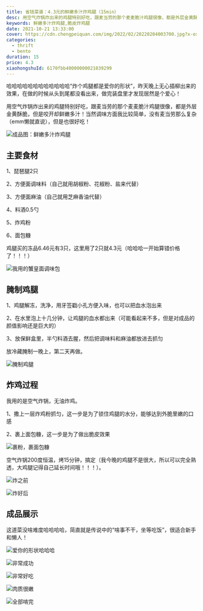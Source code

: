 ```yaml
---
title: 省钱菜谱：4.3元的鲜嫩多汁炸鸡腿（15min）
desc: 用空气炸锅炸出来的鸡腿特别好吃，跟麦当劳的那个麦麦脆汁鸡腿很像，都是外层金黄酥脆，但是咬开却鲜嫩多汁！当然调味方面我比较简单，没有麦当劳那么复杂（emm懒就直说），但是也很好吃！
keywords: 鲜嫩多汁炸鸡腿,脆皮炸鸡腿
date: 2021-10-21 13:33:00
cover: https://cdn.chengpeiquan.com/img/2022/02/20220204003700.jpg?x-oss-process=image/interlace,1
categories:
  - thrift
  - bento
duration: 15
price: 4.3
xiaohongshuId: 6170fbb40000000021039299
---
```


哈哈哈哈哈哈哈哈哈哈哈哈“炸个鸡腿都是爱你的形状”，昨天晚上无心插柳出来的效果，在做的时候从头到尾都没看出来，做完装盘里才发现居然是个爱心！

用空气炸锅炸出来的鸡腿特别好吃，跟麦当劳的那个麦麦脆汁鸡腿很像，都是外层金黄酥脆，但是咬开却鲜嫩多汁！当然调味方面我比较简单，没有麦当劳那么复杂（emm懒就直说），但是也很好吃！

![成品图：鲜嫩多汁炸鸡腿](https://cdn.chengpeiquan.com/img/2022/02/20220204003826.jpg?x-oss-process=image/interlace,1)

## 主要食材

1、琵琶腿2只

2、方便面调味料（自己就用胡椒粉、花椒粉、盐来代替）

3、方便面麻油（自己就用芝麻香油代替）

4、料酒0.5勺

5、炸鸡粉

6、面包糠

鸡腿买的冻品6.46元有3只，这里用了2只就4.3元（哈哈哈一开始算错价格了！！！）

![我用的蟹皇面调味包](https://cdn.chengpeiquan.com/img/2022/02/20220204003819.jpg?x-oss-process=image/interlace,1)

## 腌制鸡腿

1、鸡腿解冻，洗净，用牙签戳小孔方便入味，也可以把血水泡出来

2、在水里泡上十几分钟，让鸡腿的血水都出来（可能看起来不多，但是对成品的颜值影响还是巨大的）

3、放保鲜盒里，半勺料酒去腥，然后把调味料和麻油都放进去抓匀

放冷藏腌制一晚上，第二天再做。

![腌制鸡腿](https://cdn.chengpeiquan.com/img/2022/02/20220204003821.jpg?x-oss-process=image/interlace,1)

## 炸鸡过程

我用的是空气炸锅，无油炸鸡。

1、撒上一层炸鸡粉抓匀，这一步是为了锁住鸡腿的水分，能够达到外脆里嫩的口感

2、裹上面包糠，这一步是为了做出脆皮效果

![裹粉，裹面包糠](https://cdn.chengpeiquan.com/img/2022/02/20220204003822.jpg?x-oss-process=image/interlace,1)

空气炸锅200度恒温，烤15分钟，搞定（我今晚的鸡腿不是很大，所以可以完全熟透，大鸡腿记得自己延长时间哦！！！）。

![炸之前](https://cdn.chengpeiquan.com/img/2022/02/20220204003823.jpg?x-oss-process=image/interlace,1)

![炸好后](https://cdn.chengpeiquan.com/img/2022/02/20220204003820.jpg?x-oss-process=image/interlace,1)

## 成品展示

这道菜没啥难度哈哈哈哈，简直就是传说中的“啥事不干，坐等吃饭”，很适合新手和懒人！

![爱你的形状哈哈哈](https://cdn.chengpeiquan.com/img/2022/02/20220204003830.jpg?x-oss-process=image/interlace,1)

![非常成功](https://cdn.chengpeiquan.com/img/2022/02/20220204003825.jpg?x-oss-process=image/interlace,1)

![非常好吃](https://cdn.chengpeiquan.com/img/2022/02/20220204003827.jpg?x-oss-process=image/interlace,1)

![肉质很嫩](https://cdn.chengpeiquan.com/img/2022/02/20220204003829.jpg?x-oss-process=image/interlace,1)

![全部啃完](https://cdn.chengpeiquan.com/img/2022/02/20220204003828.jpg?x-oss-process=image/interlace,1)

